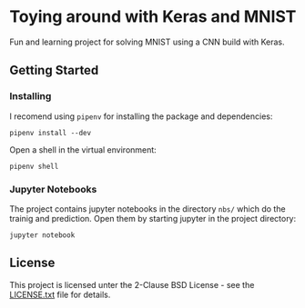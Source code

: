 # Toying around with Keras and MNIST

Fun and learning project for solving MNIST using a CNN build with Keras.

## Getting Started

### Installing

I recomend using `pipenv` for installing the package and dependencies:

```
pipenv install --dev
```

Open a shell in the virtual environment:

```
pipenv shell
```

### Jupyter Notebooks

The project contains jupyter notebooks in the directory `nbs/` which do the trainig and prediction. Open them by starting jupyter in the project directory:

```
jupyter notebook
```

## License

This project is licensed unter the 2-Clause BSD License - see the [LICENSE.txt](LICENSE.txt) file for details.


